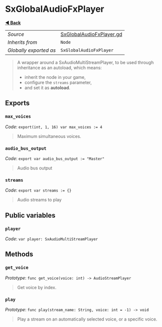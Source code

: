 # SxGlobalAudioFxPlayer

**[◀️ Back](../readme.md)**

|    |     |
|----|-----|
|*Source*|[SxGlobalAudioFxPlayer.gd](../../../../nodes/audio/SxGlobalAudioFxPlayer/SxGlobalAudioFxPlayer.gd)|
|*Inherits from*|`Node`|
|*Globally exported as*|`SxGlobalAudioFxPlayer`|

> A wrapper around a SxAudioMultiStreamPlayer, to be used through inheritance as an autoload, which means:  
>   
> - inherit the node in your game,  
> - configure the `streams` parameter,  
> - and set it as **autoload**.  
## Exports

### `max_voices`

*Code*: `export(int, 1, 16) var max_voices := 4`

> Maximum simultaneous voices.  
### `audio_bus_output`

*Code*: `export var audio_bus_output := "Master"`

> Audio bus output  
### `streams`

*Code*: `export var streams := {}`

> Audio streams to play  
## Public variables

### `player`

*Code*: `var player: SxAudioMultiStreamPlayer`

## Methods

### `get_voice`

*Prototype*: `func get_voice(voice: int) -> AudioStreamPlayer`

> Get voice by index.  
### `play`

*Prototype*: `func play(stream_name: String, voice: int = -1) -> void`

> Play a stream on an automatically selected voice, or a specific voice.  

